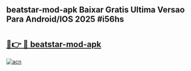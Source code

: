## beatstar-mod-apk Baixar Gratis Ultima Versao Para Android/IOS 2025 #i56hs

# <h2><a href="https://ainizakaria.my?title=beatstar-mod-apk&ref=20M">🔗👉 🔴 beatstar-mod-apk</a></h2>

[![acn](https://github.com/user-attachments/assets/0f9c940e-d8b0-45ae-aac7-cd30a18b3e1c)](https://ainizakaria.my?title=beatstar-mod-apk&ref=20M)

